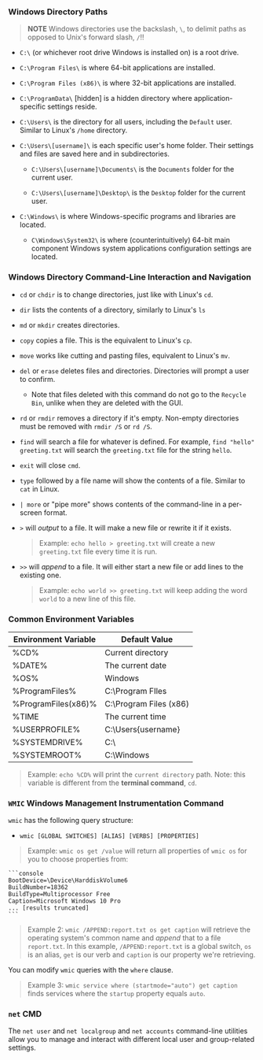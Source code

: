 ### Windows Directory Paths

> **NOTE** Windows directories use the backslash, `\`, to delimit paths as opposed to Unix's forward slash, `/`!!

- `C:\` (or whichever root drive Windows is installed on) is a root drive.

- `C:\Program Files\` is where 64-bit applications are installed.

- `C:\Program Files (x86)\` is where 32-bit applications are installed.

- `C:\ProgramData\` [hidden] is a hidden directory where application-specific settings reside.

- `C:\Users\` is the directory for all users, including the `Default` user. Similar to Linux's `/home` directory.

- `C:\Users\[username]\` is each specific user's home folder. Their settings and files are saved here and in subdirectories.

  - `C:\Users\[username]\Documents\` is the `Documents` folder for the current user.

  - `C:\Users\[username]\Desktop\` is the `Desktop` folder for the current user.

- `C:\Windows\` is where Windows-specific programs and libraries are located.

  - `C\Windows\System32\` is where (counterintuitively) 64-bit main component Windows system applications configuration settings are located.

### Windows Directory Command-Line Interaction and Navigation

- `cd` or `chdir` is to change directories, just like with Linux's `cd`.

- `dir` lists the contents of a directory, similarly to Linux's `ls`

- `md` or `mkdir` creates directories.

- `copy` copies a file. This is the equivalent to Linux's `cp`.

- `move` works like cutting and pasting files, equivalent to Linux's `mv`.

- `del` or `erase` deletes files and directories. Directories will prompt a user to confirm.

  - Note that files deleted with this command do not go to the `Recycle Bin`, unlike when they are deleted with the GUI.

- `rd` or `rmdir` removes a directory if it's empty. Non-empty directories must be removed with `rmdir /S` or `rd /S`.

- `find` will search a file for whatever is defined. For example, `find "hello" greeting.txt` will search the `greeting.txt` file for the string `hello`.

- `exit` will close `cmd`.

- `type` followed by a file name will show the contents of a file. Similar to `cat` in Linux.

- `| more` or "pipe more" shows contents of the command-line in a per-screen format.

- `>` will _output_ to a file. It will make a new file or rewrite it if it exists.

  > Example: `echo hello > greeting.txt` will create a new `greeting.txt` file every time it is run.

- `>>` will _append_ to a file. It will either start a new file or add lines to the existing one.

  > Example: `echo world >> greeting.txt` will keep adding the word `world` to a new line of this file.

### Common Environment Variables

| Environment Variable | Default Value          |
| -------------------- | ---------------------- |
| %CD%                 | Current directory      |
| %DATE%               | The current date       |
| %OS%                 | Windows                |
| %ProgramFiles%       | C:\Program FIles       |
| %ProgramFiles(x86)%  | C:\Program Files (x86) |
| %TIME                | The current time       |
| %USERPROFILE%        | C:\Users\{username}    |
| %SYSTEMDRIVE%        | C:\                    |
| %SYSTEMROOT%         | C:\Windows             |

> Example: `echo %CD%` will print the `current directory` path. Note: this variable is different from the **terminal command**, `cd`.

### `WMIC` Windows Management Instrumentation Command

`wmic` has the following query structure:

- `wmic [GLOBAL SWITCHES] [ALIAS] [VERBS] [PROPERTIES]`

> Example: `wmic os get /value` will return all properties of `wmic os` for you to choose properties from:

    ```console
    BootDevice=\Device\HarddiskVolume6
    BuildNumber=18362
    BuildType=Multiprocessor Free
    Caption=Microsoft Windows 10 Pro
    ... [results truncated]
    ```

> Example 2: `wmic /APPEND:report.txt os get caption` will retrieve the operating system's common name and _append_ that to a file `report.txt`. In this example, `/APPEND:report.txt` is a global switch, `os` is an alias, `get` is our verb and `caption` is our property we're retrieving.

You can modify `wmic` queries with the `where` clause.

> Example 3: `wmic service where (startmode="auto") get caption` finds services where the `startup` property equals `auto`.

### `net` CMD

The `net user` and `net localgroup` and `net accounts` command-line utilities allow you to manage and interact with different local user and group-related settings.

